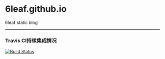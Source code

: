 6leaf.github.io
===============

6leaf static blog

---
### Travis CI持续集成情况
[![Build Status](https://travis-ci.org/6leaf/6leaf.github.io.svg?branch=source)](https://travis-ci.org/6leaf/6leaf.github.io)
